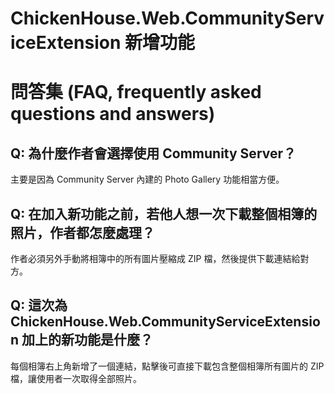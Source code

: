# ChickenHouse.Web.CommunityServiceExtension 新增功能

# 問答集 (FAQ, frequently asked questions and answers)

## Q: 為什麼作者會選擇使用 Community Server？
主要是因為 Community Server 內建的 Photo Gallery 功能相當方便。

## Q: 在加入新功能之前，若他人想一次下載整個相簿的照片，作者都怎麼處理？
作者必須另外手動將相簿中的所有圖片壓縮成 ZIP 檔，然後提供下載連結給對方。

## Q: 這次為 ChickenHouse.Web.CommunityServiceExtension 加上的新功能是什麼？
每個相簿右上角新增了一個連結，點擊後可直接下載包含整個相簿所有圖片的 ZIP 檔，讓使用者一次取得全部照片。